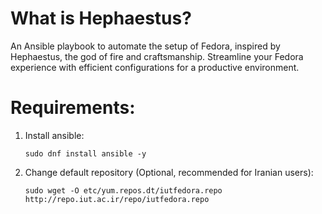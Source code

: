 # What is Hephaestus?
An Ansible playbook to automate the setup of Fedora, inspired by Hephaestus, the god of fire and craftsmanship. Streamline your Fedora experience with efficient configurations for a productive environment.

# Requirements:
1. Install ansible:
   ```
   sudo dnf install ansible -y
   ```
2. Change default repository (Optional, recommended for Iranian users):
   ```
   sudo wget -O etc/yum.repos.dt/iutfedora.repo http://repo.iut.ac.ir/repo/iutfedora.repo
```
